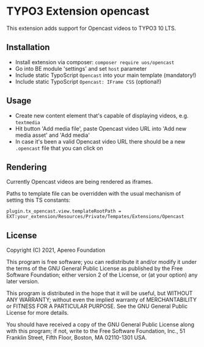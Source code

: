 # TYPO3 Extension opencast

This extension adds support for Opencast videos to TYPO3 10 LTS.

## Installation

* Install extension via composer: `composer require uos/opencast`
* Go into BE module 'settings' and set `host` parameter
* Include static TypoScript `Opencast` into your main template (mandatory!)
* Include static TypoScript `Opencast: IFrame CSS` (optional!)

## Usage

* Create new content element that's capable of displaying videos, e.g. `textmedia`
* Hit button 'Add media file', paste Opencast video URL into 'Add new media asset' and 'Add media'
* In case it's been a valid Opencast video URL there should be a new `.opencast` file that you can click on

## Rendering

Currently Opencast videos are being rendered as iframes.

Paths to template file can be overridden with the usual mechanism of setting this TS constants:

```
plugin.tx_opencast.view.templateRootPath = EXT:your_extension/Resources/Private/Tempates/Extensions/Opencast
```

## License

Copyright (C) 2021, Apereo Foundation

This program is free software; you can redistribute it and/or modify
it under the terms of the GNU General Public License as published by
the Free Software Foundation; either version 2 of the License, or
(at your option) any later version.

This program is distributed in the hope that it will be useful,
but WITHOUT ANY WARRANTY; without even the implied warranty of
MERCHANTABILITY or FITNESS FOR A PARTICULAR PURPOSE.  See the
GNU General Public License for more details.

You should have received a copy of the GNU General Public License along
with this program; if not, write to the Free Software Foundation, Inc.,
51 Franklin Street, Fifth Floor, Boston, MA 02110-1301 USA.
